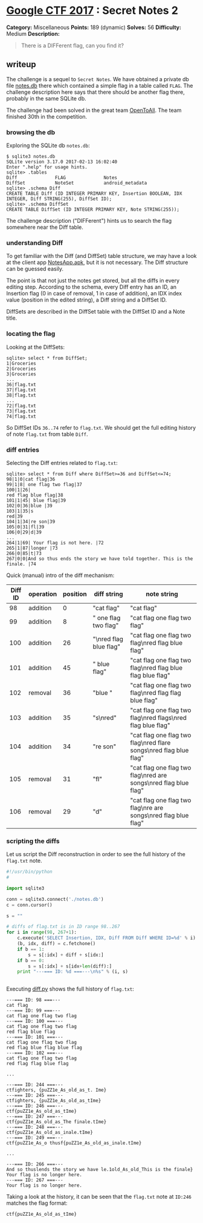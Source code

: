 # [Google CTF 2017](https://capturetheflag.withgoogle.com) : Secret Notes 2

**Category:** Miscellaneous
**Points:** 189 (dynamic)
**Solves:** 56
**Difficulty:** Medium
**Description:**

> There is a DIFFerent flag, can you find it?

## writeup

The challenge is a sequel to `Secret Notes`.
We have obtained a private db file [notes.db](./notes.db)
there which contained a simple flag in a table
called `FLAG`. The challenge description here says
that there should be another flag there, probably in
the same SQLite db.

The challenge had been solved in the great team
[OpenToAll](https://ctftime.org/team/9135).
The team finished 30th in the competition.

### browsing the db

Exploring the SQLite db `notes.db`:

```
$ sqlite3 notes.db 
SQLite version 3.17.0 2017-02-13 16:02:40
Enter ".help" for usage hints.
sqlite> .tables
Diff              FLAG              Notes           
DiffSet           NoteSet           android_metadata
sqlite> .schema Diff
CREATE TABLE Diff (ID INTEGER PRIMARY KEY, Insertion BOOLEAN, IDX INTEGER, Diff STRING(255), DiffSet ID);
sqlite> .schema DiffSet
CREATE TABLE DiffSet (ID INTEGER PRIMARY KEY, Note STRING(255));
```

The challenge description ("DIFFerent") hints us to search
the flag somewhere near the Diff table.

### understanding Diff

To get familiar with the Diff (and DiffSet) table structure,
we may have a look at the client app [NotesApp.apk](./NotesApp.apk),
but it is not necessary. The Diff structure can be guessed easily.

The point is that not just the notes get stored, but all the
diffs in every editing step. According to the schema, every Diff
entry has an ID, an Insertion flag (0 in case of removal, 1
in case of addition), an IDX index value (position in the edited string),
a Diff string and a DiffSet ID.

DiffSets are described in the DiffSet table with the DiffSet ID and
a Note title.

### locating the flag

Looking at the DiffSets:

```
sqlite> select * from DiffSet;
1|Groceries
2|Groceries
3|Groceries
...
36|flag.txt
37|flag.txt
38|flag.txt
...
72|flag.txt
73|flag.txt
74|flag.txt
```

So DiffSet IDs `36..74` refer to `flag.txt`. We should
get the full editing history of note `flag.txt` from
table `Diff`.

### diff entries

Selecting the Diff entries related to `flag.txt`:

```
sqlite> select * from Diff where DiffSet>=36 and DiffSet<=74;
98|1|0|cat flag|36
99|1|8| one flag two flag|37
100|1|26|
red flag blue flag|38
101|1|45| blue flag|39
102|0|36|blue |39
103|1|35|s
red|39
104|1|34|re son|39
105|0|31|fl|39
106|0|29|d|39
...
264|1|69| Your flag is not here. |72
265|1|87|longer |73
266|0|85|t|73
267|0|0|And so thus ends the story we have told together. This is the finale. |74
```

Quick (manual) intro of the diff mechanism:

Diff ID | operation | position | diff string | note string
------- | --------- | -------- | ----------- | -----------
98 | addition | 0  | "cat flag" | "cat flag"
99 | addition | 8  | " one flag two flag" | "cat flag one flag two flag"
100| addition | 26 | "\nred flag blue flag" | "cat flag one flag two flag\nred flag blue flag"
101| addition | 45 | " blue flag" | "cat flag one flag two flag\nred flag blue flag blue flag"
102| removal | 36 | "blue " | "cat flag one flag two flag\nred flag flag blue flag"
103| addition | 35 | "s\nred" | "cat flag one flag two flag\nred flags\nred flag blue flag"
104| addition | 34 | "re son" | "cat flag one flag two flag\nred flare songs\nred flag blue flag"
105| removal | 31 | "fl" | "cat flag one flag two flag\nred are songs\nred flag blue flag"
106| removal | 29 | "d" | "cat flag one flag two flag\nre are songs\nred flag blue flag"

### scripting the diffs

Let us script the Diff reconstruction in order to see
the full history of the `flag.txt` note.

```python
#!/usr/bin/python
#

import sqlite3

conn = sqlite3.connect('./notes.db')
c = conn.cursor()

s = ""

# diffs of flag.txt is in ID range 98..267
for i in range(98, 267+1):
    c.execute('SELECT Insertion, IDX, Diff FROM Diff WHERE ID=%d' % i)
    (b, idx, diff) = c.fetchone()
    if b == 1:
        s = s[:idx] + diff + s[idx:]
    if b == 0:
        s = s[:idx] + s[idx+len(diff):]
    print "---=== ID: %d ===---\n%s" % (i, s)
    
```

Executing [diff.py](./diff.py) shows the full history of
`flag.txt`:

```
---=== ID: 98 ===---
cat flag
---=== ID: 99 ===---
cat flag one flag two flag
---=== ID: 100 ===---
cat flag one flag two flag
red flag blue flag
---=== ID: 101 ===---
cat flag one flag two flag
red flag blue flag blue flag
---=== ID: 102 ===---
cat flag one flag two flag
red flag flag blue flag

...

---=== ID: 244 ===---
ctfighters, {puZZ1e_As_old_as_t. Ime}
---=== ID: 245 ===---
ctfighters, {puZZ1e_As_old_as_tIme}
---=== ID: 246 ===---
ctf{puZZ1e_As_old_as_tIme}
---=== ID: 247 ===---
ctf{puZZ1e_As_old_as_The finale.tIme}
---=== ID: 248 ===---
ctf{puZZ1e_As_old_as_inale.tIme}
---=== ID: 249 ===---
ctf{puZZ1e_As_o thusf{puZZ1e_As_old_as_inale.tIme}

...

---=== ID: 266 ===---
And so thuslends the story we have le.1old_As_old_This is the finale} Your flag is no longer here. 
---=== ID: 267 ===---
Your flag is no longer here. 
```

Taking a look at the history, it can be seen that
the `flag.txt` note at `ID:246` matches the flag format:

```
ctf{puZZ1e_As_old_as_tIme}
```

